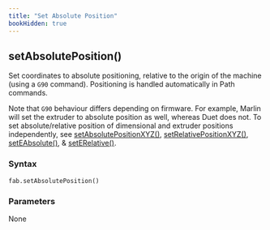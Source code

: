 ```yaml
---
title: "Set Absolute Position"
bookHidden: true
---
```


<h2 class="ref-header">setAbsolutePosition()</h2>
Set coordinates to absolute positioning, relative to the origin of the machine (using a <code>G90</code> command). Positioning is handled automatically in Path commands.

Note that <code>G90</code> behaviour differs depending on firmware. For example, Marlin will set the extruder to absolute position as well, whereas Duet does not. To set absolute/relative position of dimensional and extruder positions independently, see <a href="../setAbsolutePositionXYZ" class="ref-item">setAbsolutePositionXYZ()</a>, <a href="../setRelativePositionXYZ" class="ref-item">setRelativePositionXYZ()</a>, <a href="../reference-pages/setEAbsolute" class="ref-item">setEAbsolute()</a>, & <a href="../reference-pages/setERelative" class="ref-item">setERelative()</a>.

### Syntax
```
fab.setAbsolutePosition()
```

### Parameters
None